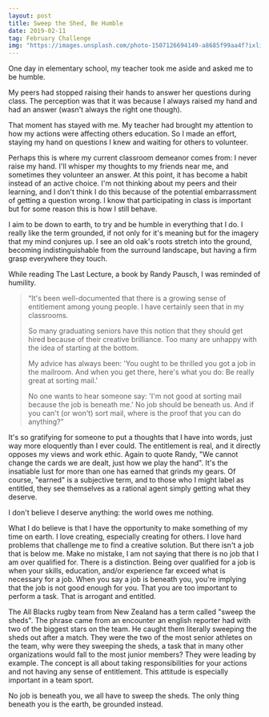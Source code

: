 ```yaml
---
layout: post
title: Sweep the Shed, Be Humble
date: 2019-02-11
tag: February Challenge
img: "https://images.unsplash.com/photo-1507126694149-a8685f99aa4f?ixlib=rb-1.2.1&q=80&fm=jpg&crop=entropy&cs=tinysrgb&w=1080&fit=max&ixid=eyJhcHBfaWQiOjExNzczfQ"
---
```


One day in elementary school, my teacher took me aside and asked me to be humble.

My peers had stopped raising their hands to answer her questions during class. The perception was that it was because I always raised my hand and had an answer (wasn't always the right one though).

That moment has stayed with me. My teacher had brought my attention to how my actions were affecting others education. So I made an effort, staying my hand on questions I knew and waiting for others to volunteer.

Perhaps this is where my current classroom demeanor comes from: I never raise my hand. I'll whisper my thoughts to my friends near me, and sometimes they volunteer an answer. At this point, it has become a habit instead of an active choice. I'm not thinking about my peers and their learning, and I don't think I do this because of the potential embarrassment of getting a question wrong. I know that participating in class is important but for some reason this is how I still behave.

I aim to be down to earth, to try and be humble in everything that I do. I really like the term grounded, if not only for it's meaning but for the imagery that my mind conjures up. I see an old oak's roots stretch into the ground, becoming indistinguishable from the surround landscape, but having a firm grasp everywhere they touch.

While reading The Last Lecture, a book by Randy Pausch, I was reminded of humility.

> “It's been well-documented that there is a growing sense of entitlement among young people. I have certainly seen that in my classrooms.
>
> So many graduating seniors have this notion that they should get hired because of their creative brilliance. Too many are unhappy with the idea of starting at the bottom.
>
> My advice has always been: 'You ought to be thrilled you got a job in the mailroom. And when you get there, here's what you do: Be really great at sorting mail.'
>
> No one wants to hear someone say: 'I'm not good at sorting mail because the job is beneath me.' No job should be beneath us. And if you can't (or won't) sort mail, where is the proof that you can do anything?”

It's so gratifying for someone to put a thoughts that I have into words, just way more eloquently than I ever could. The entitlement is real, and it directly opposes my views and work ethic. Again to quote Randy, "We cannot change the cards we are dealt, just how we play the hand". It's the insatiable lust for more than one has earned that grinds my gears. Of course, "earned" is a subjective term, and to those who I might label as entitled, they see themselves as a rational agent simply getting what they deserve.

I don't believe I deserve anything: the world owes me nothing.

What I do believe is that I have the opportunity to make something of my time on earth. I love creating, especially creating for others. I love hard problems that challenge me to find a creative solution. But there isn't a job that is below me. Make no mistake, I am not saying that there is no job that I am over qualified for. There is a distinction. Being over qualified for a job is when your skills, education, and/or experience far exceed what is necessary for a job. When you say a job is beneath you, you're implying that the job is not good enough for you. That you are too important to perform a task. That is arrogant and entitled.

The All Blacks rugby team from New Zealand has a term called "sweep the sheds". The phrase came from an encounter an english reporter had with two of the biggest stars on the team. He caught them literally sweeping the sheds out after a match. They were the two of the most senior athletes on the team, why were they sweeping the sheds, a task that in many other organizations would fall to the most junior members? They were leading by example. The concept is all about taking responsibilities for your actions and not having any sense of entitlement. This attitude is especially important in a team sport.

No job is beneath you, we all have to sweep the sheds. The only thing beneath you is the earth, be grounded instead.
